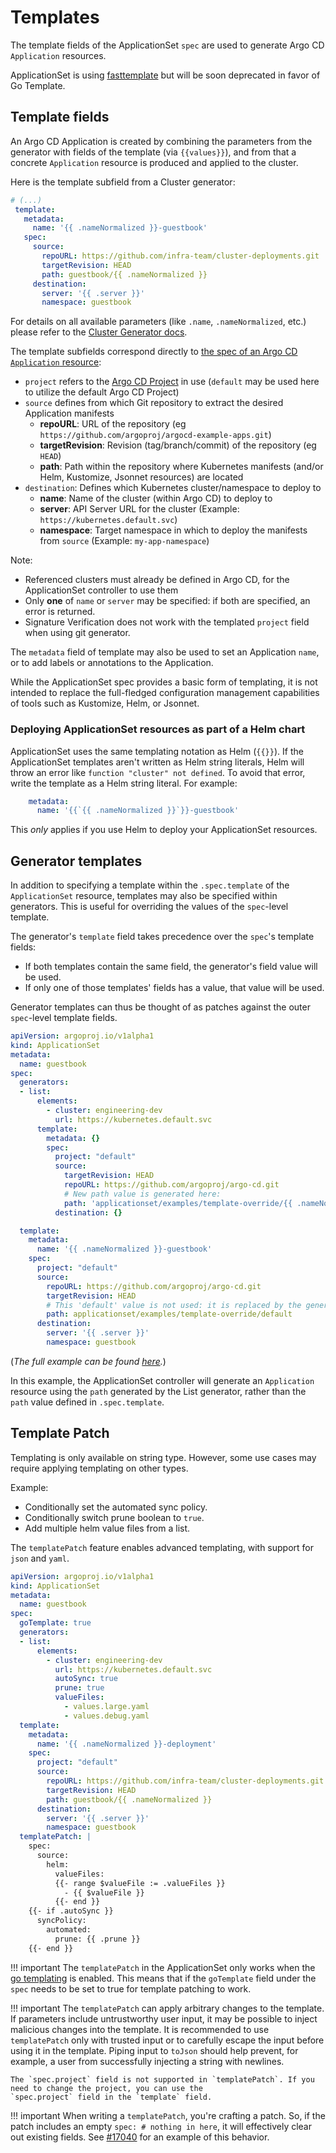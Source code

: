 # Templates

The template fields of the ApplicationSet `spec` are used to generate Argo CD `Application` resources.

ApplicationSet is using [fasttemplate](https://github.com/valyala/fasttemplate) but will be soon deprecated in favor of Go Template. 

## Template fields

An Argo CD Application is created by combining the parameters from the generator with fields of the template (via `{{values}}`), and from that a concrete `Application` resource is produced and applied to the cluster.

Here is the template subfield from a Cluster generator:

```yaml
# (...)
 template:
   metadata:
     name: '{{ .nameNormalized }}-guestbook'
   spec:
     source:
       repoURL: https://github.com/infra-team/cluster-deployments.git
       targetRevision: HEAD
       path: guestbook/{{ .nameNormalized }}
     destination:
       server: '{{ .server }}'
       namespace: guestbook
```

For details on all available parameters (like `.name`, `.nameNormalized`, etc.) please refer to the [Cluster Generator docs](./Generators-Cluster.md).

The template subfields correspond directly to [the spec of an Argo CD `Application` resource](../../declarative-setup/#applications):

- `project` refers to the [Argo CD Project](../../user-guide/projects.md) in use (`default` may be used here to utilize the default Argo CD Project)
- `source` defines from which Git repository to extract the desired Application manifests
    - **repoURL**: URL of the repository (eg `https://github.com/argoproj/argocd-example-apps.git`)
    - **targetRevision**: Revision (tag/branch/commit) of the repository (eg `HEAD`)
    - **path**: Path within the repository where Kubernetes manifests (and/or Helm, Kustomize, Jsonnet resources) are located
- `destination`: Defines which Kubernetes cluster/namespace to deploy to
    - **name**: Name of the cluster (within Argo CD) to deploy to
    - **server**: API Server URL for the cluster (Example: `https://kubernetes.default.svc`)
    - **namespace**: Target namespace in which to deploy the manifests from `source` (Example: `my-app-namespace`)

Note:

- Referenced clusters must already be defined in Argo CD, for the ApplicationSet controller to use them
- Only **one** of `name` or `server` may be specified: if both are specified, an error is returned.
- Signature Verification does not work with the templated `project` field when using git generator.

The `metadata` field of template may also be used to set an Application `name`, or to add labels or annotations to the Application.

While the ApplicationSet spec provides a basic form of templating, it is not intended to replace the full-fledged configuration management capabilities of tools such as Kustomize, Helm, or Jsonnet.

### Deploying ApplicationSet resources as part of a Helm chart

ApplicationSet uses the same templating notation as Helm (`{{}}`). If the ApplicationSet templates aren't written as
Helm string literals, Helm will throw an error like `function "cluster" not defined`. To avoid that error, write the
template as a Helm string literal. For example:

```yaml
    metadata:
      name: '{{`{{ .nameNormalized }}`}}-guestbook'
```

This _only_ applies if you use Helm to deploy your ApplicationSet resources.

## Generator templates

In addition to specifying a template within the `.spec.template` of the `ApplicationSet` resource, templates may also be specified within generators. This is useful for overriding the values of the `spec`-level template.

The generator's `template` field takes precedence over the `spec`'s template fields:

- If both templates contain the same field, the generator's field value will be used.
- If only one of those templates' fields has a value, that value will be used.

Generator templates can thus be thought of as patches against the outer `spec`-level template fields.

```yaml
apiVersion: argoproj.io/v1alpha1
kind: ApplicationSet
metadata:
  name: guestbook
spec:
  generators:
  - list:
      elements:
        - cluster: engineering-dev
          url: https://kubernetes.default.svc
      template:
        metadata: {}
        spec:
          project: "default"
          source:
            targetRevision: HEAD
            repoURL: https://github.com/argoproj/argo-cd.git
            # New path value is generated here:
            path: 'applicationset/examples/template-override/{{ .nameNormalized }}-override'
          destination: {}

  template:
    metadata:
      name: '{{ .nameNormalized }}-guestbook'
    spec:
      project: "default"
      source:
        repoURL: https://github.com/argoproj/argo-cd.git
        targetRevision: HEAD
        # This 'default' value is not used: it is replaced by the generator's template path, above
        path: applicationset/examples/template-override/default
      destination:
        server: '{{ .server }}'
        namespace: guestbook
```
(*The full example can be found [here](https://github.com/argoproj/argo-cd/tree/master/applicationset/examples/template-override).*)

In this example, the ApplicationSet controller will generate an `Application` resource using the `path` generated by the List generator, rather than the `path` value defined in `.spec.template`.

## Template Patch

Templating is only available on string type. However, some use cases may require applying templating on other types.

Example:

- Conditionally set the automated sync policy.
- Conditionally switch prune boolean to `true`.
- Add multiple helm value files from a list.

The `templatePatch` feature enables advanced templating, with support for `json` and `yaml`.

```yaml
apiVersion: argoproj.io/v1alpha1
kind: ApplicationSet
metadata:
  name: guestbook
spec:
  goTemplate: true
  generators:
  - list:
      elements:
        - cluster: engineering-dev
          url: https://kubernetes.default.svc
          autoSync: true
          prune: true
          valueFiles:
            - values.large.yaml
            - values.debug.yaml
  template:
    metadata:
      name: '{{ .nameNormalized }}-deployment'
    spec:
      project: "default"
      source:
        repoURL: https://github.com/infra-team/cluster-deployments.git
        targetRevision: HEAD
        path: guestbook/{{ .nameNormalized }}
      destination:
        server: '{{ .server }}'
        namespace: guestbook
  templatePatch: |
    spec:
      source:
        helm:
          valueFiles:
          {{- range $valueFile := .valueFiles }}
            - {{ $valueFile }}
          {{- end }}
    {{- if .autoSync }}
      syncPolicy:
        automated:
          prune: {{ .prune }}
    {{- end }}
```

!!! important
    The `templatePatch` in the ApplicationSet only works when the [go templating](../applicationset/GoTemplate.md) is enabled.
    This means that if the `goTemplate` field under the `spec` needs to be set to true for 
    template patching to work.

!!! important
    The `templatePatch` can apply arbitrary changes to the template. If parameters include untrustworthy user input, it 
    may be possible to inject malicious changes into the template. It is recommended to use `templatePatch` only with 
    trusted input or to carefully escape the input before using it in the template. Piping input to `toJson` should help
    prevent, for example, a user from successfully injecting a string with newlines.

    The `spec.project` field is not supported in `templatePatch`. If you need to change the project, you can use the
    `spec.project` field in the `template` field.

!!! important
    When writing a `templatePatch`, you're crafting a patch. So, if the patch includes an empty `spec: # nothing in here`, it will effectively clear out existing fields. See [#17040](https://github.com/argoproj/argo-cd/issues/17040) for an example of this behavior.
